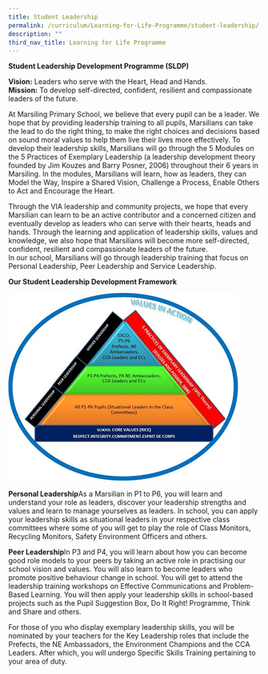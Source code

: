 ```yaml
---
title: Student Leadership
permalink: /curriculum/Learning-for-Life-Programme/student-leadership/
description: ""
third_nav_title: Learning for Life Programme
---
```

**Student Leadership Development Programme (SLDP)**

**Vision:** Leaders who serve with the Heart, Head and Hands.  
**Mission:** To develop self-directed, confident, resilient and compassionate leaders of the future.

At Marsiling Primary School, we believe that every pupil can be a leader. We hope that by providing leadership training to all pupils, Marsilians can take the lead to do the right thing, to make the right choices and decisions based on sound moral values to help them live their lives more effectively. To develop their leadership skills, Marsilians will go through the 5 Modules on the 5 Practices of Exemplary Leadership (a leadership development theory founded by Jim Kouzes and Barry Posner, 2006) throughout their 6 years in Marsiling. In the modules, Marsilians will learn, how as leaders, they can Model the Way, Inspire a Shared Vision, Challenge a Process, Enable Others to Act and Encourage the Heart.

Through the VIA leadership and community projects, we hope that every Marsilian can learn to be an active contributor and a concerned citizen and eventually develop as leaders who can serve with their hearts, heads and hands. Through the learning and application of leadership skills, values and knowledge, we also hope that Marsilians will become more self-directed, confident, resilient and compassionate leaders of the future.  
In our school, Marsilians will go through leadership training that focus on Personal Leadership, Peer Leadership and Service Leadership.

**Our Student Leadership Development Framework**

![](/images/Student%20leadership.jpg)


**Personal Leadership**As a Marsilian in P1 to P6, you will learn and understand your role as leaders, discover your leadership strengths and values and learn to manage yourselves as leaders. In school, you can apply your leadership skills as situational leaders in your respective class committees where some of you will get to play the role of Class Monitors, Recycling Monitors, Safety Environment Officers and others.

**Peer Leadership**In P3 and P4, you will learn about how you can become good role models to your peers by taking an active role in practising our school vision and values. You will also learn to become leaders who promote positive behaviour change in school. You will get to attend the leadership training workshops on Effective Communications and Problem-Based Learning. You will then apply your leadership skills in school-based projects such as the Pupil Suggestion Box, Do It Right! Programme, Think and Share and others.

For those of you who display exemplary leadership skills, you will be nominated by your teachers for the Key Leadership roles that include the Prefects, the NE Ambassadors, the Environment Champions and the CCA Leaders. After which, you will undergo Specific Skills Training pertaining to your area of duty.